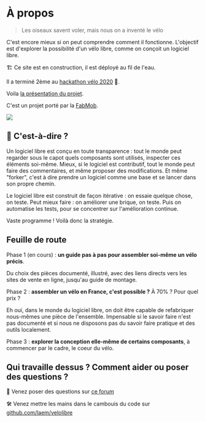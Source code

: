 # À propos

> Les oiseaux savent voler, mais nous on a inventé le vélo

C'est encore mieux si on peut comprendre comment il fonctionne. L'objectif est d'explorer la possibilité d'un vélo libre, comme on conçoit un logiciel libre.

🏗️ Ce site est en construction, il est déployé au fil de l'eau.

Il a terminé 2ème au <a href="https://www.hackathonvelo.fr">hackathon vélo 2020</a> 🤩.

Voila [la présentation du projet](https://hackmd.io/@laem/velolibre).

C'est un projet porté par la [FabMob](https://fabmob.io). 

[![](/images/logo-fabmob-noir-mini.png)](https://fabmob.io)


## 🤔 C'est-à-dire ?

Un logiciel libre est conçu en toute transparence : tout le monde peut regarder sous le capot quels composants sont utilisés, inspecter ces éléments soi-même. Mieux, si le logiciel est contributif, tout le monde peut faire des commentaires, et même proposer des modifications. Et même "forker", c'est à dire prendre un logiciel comme une base et se lancer dans son propre chemin.

Le logiciel libre est construit de façon itérative : on essaie quelque chose, on teste. Peut mieux faire : on améliorer une brique, on teste. Puis on automatise les tests, pour se concentrer sur l'amélioration continue.

Vaste programme ! Voilà donc la stratégie.

## Feuille de route

Phase 1 (en cours) : **un guide pas à pas pour assembler soi-même un vélo précis**.

Du choix des pièces documenté, illustré, avec des liens directs vers les sites de vente en ligne, jusqu'au guide de montage.

Phase 2 : **assembler un vélo en France, c'est possible ?** À 70% ? Pour quel prix ?

Eh oui, dans le monde du logiciel libre, on doit être capable de refabriquer nous-mêmes une pièce de l'ensemble. Impensable si le savoir faire n'est pas documenté et si nous ne disposons pas du savoir faire pratique et des outils localement.

Phase 3 : **explorer la conception elle-même de certains composants**, à commencer par le cadre, le coeur du vélo.

## Qui travaille dessus ? Comment aider ou poser des questions ?

💬 Venez poser des questions sur [ce forum](https://forum.fabmob.io/t/velo-open-source/715/2)

🛠️ Venez mettre les mains dans le cambouis du code sur [github.com/laem/velolibre](https://github.com/laem/velolibre)
